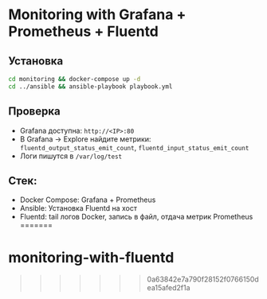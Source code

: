 
# Monitoring with Grafana + Prometheus + Fluentd

## Установка

```bash
cd monitoring && docker-compose up -d
cd ../ansible && ansible-playbook playbook.yml
```

## Проверка

- Grafana доступна: `http://<IP>:80`
- В Grafana → Explore найдите метрики: `fluentd_output_status_emit_count`, `fluentd_input_status_emit_count`
- Логи пишутся в `/var/log/test`

## Стек:
- Docker Compose: Grafana + Prometheus
- Ansible: Установка Fluentd на хост
- Fluentd: tail логов Docker, запись в файл, отдача метрик Prometheus
=======
# monitoring-with-fluentd
>>>>>>> 0a63842e7a790f28152f0766150dea15afed2f1a
